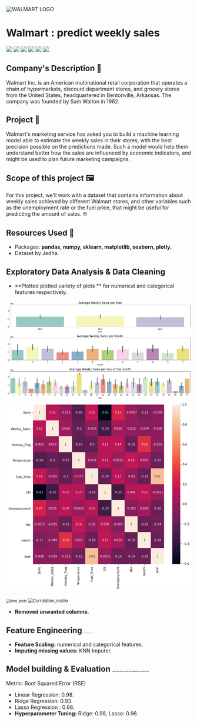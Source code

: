 <img src="https://www.bestdesigns.co/uploads/inspiration_images/4350/990__1511457498_404_walmart.png" alt="WALMART LOGO">

# Walmart : predict weekly sales

![](https://img.shields.io/badge/Dataset-Jedha-lightgrey) ![](https://img.shields.io/badge/Python-3.6-red) ![](https://img.shields.io/badge/libraries-pandas-green) ![](https://img.shields.io/badge/libraries-plotly-pink) ![](https://img.shields.io/badge/libraries-searborn-blue) ![](https://img.shields.io/badge/libraries-sklearn-blueviolet)



## Company's Description 📇

Walmart Inc. is an American multinational retail corporation that operates a chain of hypermarkets, discount department stores, and grocery stores from the United States, headquartered in Bentonville, Arkansas. The company was founded by Sam Walton in 1962.



## Project 🚧
Walmart's marketing service has asked you to build a machine learning model able to estimate the weekly sales in their stores, with the best precision possible on the predictions made. Such a model would help them understand better how the sales are influenced by economic indicators, and might be used to plan future marketing campaigns.



## Scope of this project 🖼️
For this project, we'll work with a dataset that contains information about weekly sales achieved by different Walmart stores, and other variables such as the unemployment rate or the fuel price, that might be useful for predicting the amount of sales. 🤓



## Resources Used 📖

- Packages: **pandas, numpy, sklearn, matplotlib, seaborn, plotly.**
- Dataset by Jedha.



## Exploratory Data Analysis & Data Cleaning

- **Plotted plotted variety of plots ** for numerical and categorical features respectively.

<p align="center">
<img src="https://github.com/ElenaElenoglou/Machine-Learning/blob/master/Walmart/Images/time_plots.png" /> 
<img src="https://github.com/ElenaElenoglou/Machine-Learning/blob/master/Walmart/Images/Correlation_matrix.png" />
</p>

<img src="C:\Users\elena\Documents\Fullstack\FullStack_Projects\Module_2_Supervised_ML\Walmart\Images\time_plots.png" alt="time_plots" style="zoom:67%;" />





<img src="C:\Users\elena\Documents\Fullstack\FullStack_Projects\Module_2_Supervised_ML\Walmart\Images\Correlation_matrix.png" alt="Correlation_matrix" style="zoom: 80%;" />



- **Removed unwanted columns**.

  

## Feature Engineering <img src="https://icon-library.com/images/free-gear-icon/free-gear-icon-6.jpg" alt="Free Gear Icon #393789 - Free Icons Library" style="zoom:5%;" />

- **Feature Scaling:** numerical and categorical features.
- **Imputing missing values:** KNN Imputer.



## Model building & Evaluation  <img src="https://cdn4.iconfinder.com/data/icons/business-data-and-growth-color/64/growth-blocks-512.png" alt="About us, blocks, build, business, finance, growth, building blocks icon -  Download on Iconfinder" style="zoom:10%;" />

Metric:  Root Squared Error (RSE)

- Linear Regression: 0.98.
- Ridge Regression: 0.93.
- Lasso Regression : 0.98.
- **Hyperparameter Tuning:**  Ridge: 0.98,  Lasso: 0.98.

